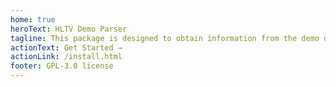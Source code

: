 ```yaml
---
home: true
heroText: HLTV Demo Parser
tagline: This package is designed to obtain information from the demo of the servers or games on the GoldSrc engine (Half-Life 1, Counter-Strike 1.6, Team Fortress Classic, Day of Defeat, etc...)
actionText: Get Started →
actionLink: /install.html
footer: GPL-3.0 license
---
```

